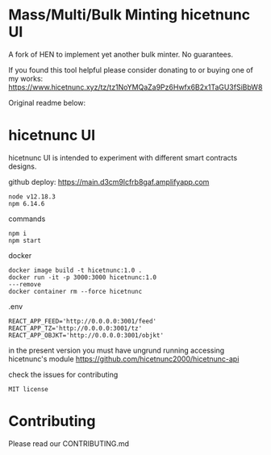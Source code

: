 # Mass/Multi/Bulk Minting hicetnunc UI

A fork of HEN to implement yet another bulk minter. No guarantees.

If you found this tool helpful please consider donating to or buying one of my works: https://www.hicetnunc.xyz/tz/tz1NoYMQaZa9Pz6Hwfx6B2x1TaGU3fSiBbW8

Original readme below:

# hicetnunc UI

hicetnunc UI is intended to experiment with different smart contracts designs.

github deploy: https://main.d3cm9lcfrb8gaf.amplifyapp.com

```
node v12.18.3
npm 6.14.6
```

commands

```
npm i
npm start
```

docker

```
docker image build -t hicetnunc:1.0 .
docker run -it -p 3000:3000 hicetnunc:1.0
---remove
docker container rm --force hicetnunc
```

.env

```
REACT_APP_FEED='http://0.0.0.0:3001/feed'
REACT_APP_TZ='http://0.0.0.0:3001/tz'
REACT_APP_OBJKT='http://0.0.0.0:3001/objkt'
```

in the present version you must have ungrund running accessing hicetnunc's module https://github.com/hicetnunc2000/hicetnunc-api

check the issues for contributing

`MIT license`

# Contributing

Please read our CONTRIBUTING.md
